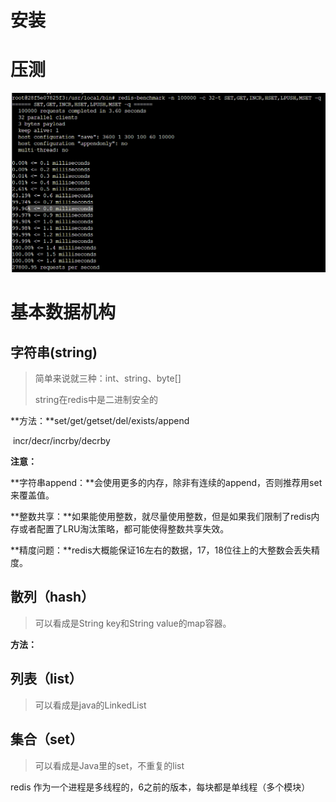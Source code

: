 # 安装

# 压测

![1609246328670](.\img\redis-benchmark.png)

# 基本数据机构

## 字符串(string) 

> 简单来说就三种：int、string、byte[]
>
> string在redis中是二进制安全的

**方法：**set/get/getset/del/exists/append

​            incr/decr/incrby/decrby

**注意：**

**字符串append：**会使用更多的内存，除非有连续的append，否则推荐用set来覆盖值。

**整数共享：**如果能使用整数，就尽量使用整数，但是如果我们限制了redis内存或者配置了LRU淘汰策略，都可能使得整数共享失效。

**精度问题：**redis大概能保证16左右的数据，17，18位往上的大整数会丢失精度。 

## 散列（hash）

> 可以看成是String key和String value的map容器。

**方法：**

## 列表（list）

> 可以看成是java的LinkedList

## 集合（set）

> 可以看成是Java里的set，不重复的list

redis 作为一个进程是多线程的，6之前的版本，每块都是单线程（多个模块）